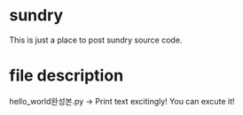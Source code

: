 # sundry
This is just a place to post sundry source code.

# file description
hello_world완성본.py -> Print text excitingly! You can excute it!

